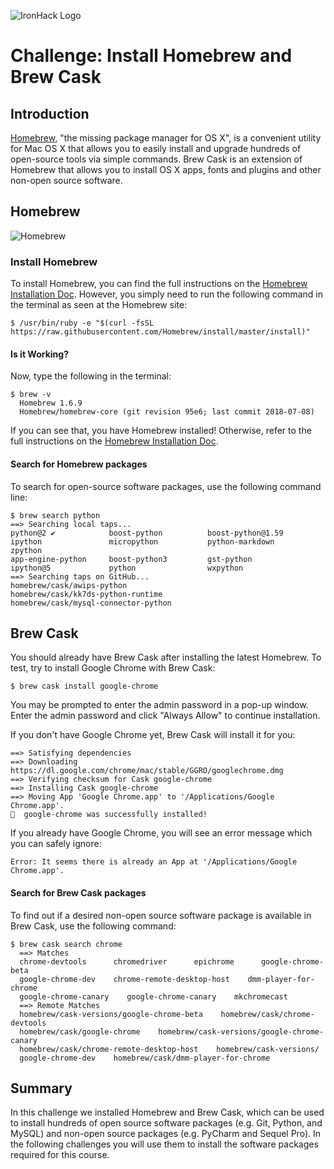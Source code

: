 ![IronHack Logo](https://s3-eu-west-1.amazonaws.com/ih-materials/uploads/upload_d5c5793015fec3be28a63c4fa3dd4d55.png)

# Challenge: Install Homebrew and Brew Cask

## Introduction

[Homebrew](https://brew.sh/), "the missing package manager for OS X", is a convenient utility for Mac OS X that allows you to easily install and upgrade hundreds of open-source tools via simple commands. Brew Cask is an extension of Homebrew that allows you to install OS X apps, fonts and plugins and other non-open source software.

## Homebrew

![Homebrew](/static/images/homebrew.png)

### Install Homebrew

To install Homebrew, you can find the full instructions on the [Homebrew Installation Doc](https://docs.brew.sh/Installation). However, you simply need to run the following command in the terminal as seen at the Homebrew site:

```
$ /usr/bin/ruby -e "$(curl -fsSL https://raw.githubusercontent.com/Homebrew/install/master/install)"
```

#### Is it Working?

Now, type the following in the terminal:

```
$ brew -v
  Homebrew 1.6.9
  Homebrew/homebrew-core (git revision 95e6; last commit 2018-07-08)
```

If you can see that, you have Homebrew installed! Otherwise, refer to the full instructions on the [Homebrew Installation Doc](https://docs.brew.sh/Installation).

#### Search for Homebrew packages

To search for open-source software packages, use the following command line:

```
$ brew search python
==> Searching local taps...
python@2 ✔            boost-python          boost-python@1.59     ipython               micropython           python-markdown       zpython
app-engine-python     boost-python3         gst-python            ipython@5             python                wxpython
==> Searching taps on GitHub...
homebrew/cask/awips-python                           homebrew/cask/kk7ds-python-runtime                   homebrew/cask/mysql-connector-python
```

## Brew Cask

You should already have Brew Cask after installing the latest Homebrew. To test, try to install Google Chrome with Brew Cask:

```
$ brew cask install google-chrome
```

You may be prompted to enter the admin password in a pop-up window. Enter the admin password and click "Always Allow" to continue installation.

If you don't have Google Chrome yet, Brew Cask will install it for you:

```
==> Satisfying dependencies
==> Downloading https://dl.google.com/chrome/mac/stable/GGRO/googlechrome.dmg
==> Verifying checksum for Cask google-chrome
==> Installing Cask google-chrome
==> Moving App 'Google Chrome.app' to '/Applications/Google Chrome.app'.
🍺  google-chrome was successfully installed!
```

If you already have Google Chrome, you will see an error message which you can safely ignore:

```
Error: It seems there is already an App at '/Applications/Google Chrome.app'.
```

#### Search for Brew Cask packages

To find out if a desired non-open source software package is available in Brew Cask, use the following command:

```
$ brew cask search chrome
  ==> Matches
  chrome-devtools      chromedriver      epichrome      google-chrome-beta
  google-chrome-dev    chrome-remote-desktop-host    dmm-player-for-chrome
  google-chrome-canary    google-chrome-canary    mkchromecast
  ==> Remote Matches
  homebrew/cask-versions/google-chrome-beta    homebrew/cask/chrome-devtools
  homebrew/cask/google-chrome    homebrew/cask-versions/google-chrome-canary
  homebrew/cask/chrome-remote-desktop-host    homebrew/cask-versions/
  google-chrome-dev    homebrew/cask/dmm-player-for-chrome
```

## Summary

In this challenge we installed Homebrew and Brew Cask, which can be used to install hundreds of open source software packages (e.g. Git, Python, and MySQL) and non-open source packages (e.g. PyCharm and Sequel Pro). In the following challenges you will use them to install the software packages required for this course.
